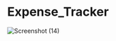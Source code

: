 # Expense_Tracker
![Screenshot (14)](https://github.com/SamarthKapoor1721/Expense_Tracker/assets/156178712/201df501-dfe8-4a76-9f1e-386d767ded25)
